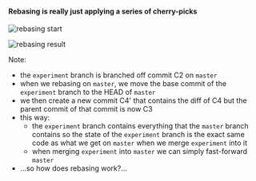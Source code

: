 #### Rebasing is really just applying a series of cherry-picks

![rebasing start](/images/rebasing-scenario.png)

![rebasing result](/images/rebasing-result.png)

Note:

- the `experiment` branch is branched off commit C2 on `master`
- when we rebasing on `master`, we move the base commit of the `experiment`
  branch to the HEAD of `master`
- we then create a new commit C4' that contains the diff of C4 but the parent
  commit of that commit is now C3
- this way:
  - the `experiment` branch contains everything that the `master` branch
    contains so the state of the `experiment` branch is the exact same code as
    what we get on `master` when we merge `experiment` into it
  - when merging `experiment` into `master` we can simply fast-forward `master`
- …so how does rebasing work?…
